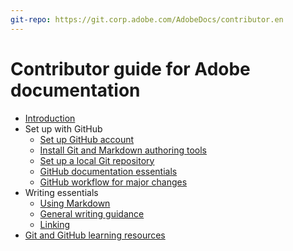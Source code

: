 ```yaml
---
git-repo: https://git.corp.adobe.com/AdobeDocs/contributor.en
---
```

# Contributor guide for Adobe documentation

+ [Introduction](introduction.md)
+ Set up with GitHub
    + [Set up GitHub account](setup/sign-up.md)
    + [Install Git and Markdown authoring tools](setup/install-tools.md)
    + [Set up a local Git repository](setup/local-repo.md)
    + [GitHub documentation essentials](setup/git-fundamentals.md)
    + [GitHub workflow for major changes](setup/full-workflow.md)
+ Writing essentials
    + [Using Markdown](writing-essentials/using-markdown.md)
    + [General writing guidance](writing-essentials/general-writing-guidance.md)
    + [Linking](writing-essentials/linking.md)
+ [Git and GitHub learning resources](resources.md)
